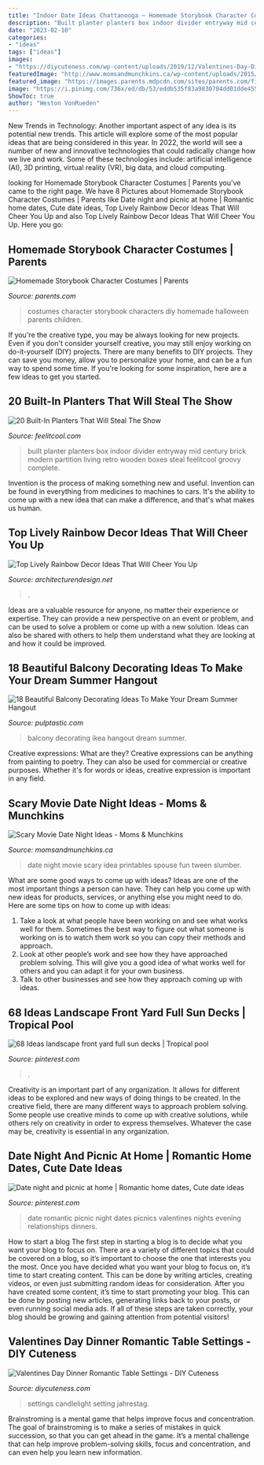 ```yaml
---
title: "Indoor Date Ideas Chattanooga ~ Homemade Storybook Character Costumes"
description: "Built planter planters box indoor divider entryway mid century brick modern partition living retro wooden boxes steal feelitcool groovy complete"
date: "2023-02-10"
categories:
- "ideas"
tags: ["ideas"]
images:
- "https://diycuteness.com/wp-content/uploads/2019/12/Valentines-Day-Dinner-Romantic-Table-Settings-4.jpg"
featuredImage: "http://www.momsandmunchkins.ca/wp-content/uploads/2015/03/scary-movie-date-night-printables-1.jpg"
featured_image: "https://images.parents.mdpcdn.com/sites/parents.com/files/styles/scale_1500_1500/public/little_red_riding_hood.jpg"
image: "https://i.pinimg.com/736x/ed/db/53/eddb535f83a9830704dd01dde4559cc2--date-nights-picnics.jpg"
ShowToc: true
author: "Weston VonRueden"
---
```



New Trends in Technology: Another important aspect of any idea is its potential new trends. This article will explore some of the most popular ideas that are being considered in this year.
In 2022, the world will see a number of new and innovative technologies that could radically change how we live and work. Some of these technologies include: artificial intelligence (AI), 3D printing, virtual reality (VR), big data, and cloud computing.

	

		
looking for Homemade Storybook Character Costumes | Parents you've came to the right page. We have 8 Pictures about Homemade Storybook Character Costumes | Parents like Date night and picnic at home | Romantic home dates, Cute date ideas, Top Lively Rainbow Decor Ideas That Will Cheer You Up and also Top Lively Rainbow Decor Ideas That Will Cheer You Up. Here you go:
		
    
## Homemade Storybook Character Costumes | Parents

<img loading=lazy src="https://images.parents.mdpcdn.com/sites/parents.com/files/styles/scale_1500_1500/public/little_red_riding_hood.jpg" onerror="this.onerror=null;this.src='https://tse4.mm.bing.net/th?id=OIP.9x9si6vM7eAKCkEr4XIPOQHaLH&amp;pid=15.1';" alt="Homemade Storybook Character Costumes | Parents">

_Source: parents.com_

>costumes character storybook characters diy homemade halloween parents children. 

	

If you're the creative type, you may be always looking for new projects. Even if you don't consider yourself creative, you may still enjoy working on do-it-yourself (DIY) projects. There are many benefits to DIY projects. They can save you money, allow you to personalize your home, and can be a fun way to spend some time. If you're looking for some inspiration, here are a few ideas to get you started.

    
## 20 Built-In Planters That Will Steal The Show

<img loading=lazy src="https://feelitcool.com/wp-content/uploads/2016/11/built-in-planters16.jpg" onerror="this.onerror=null;this.src='https://tse1.mm.bing.net/th?id=OIP.RbCL-_WD0JlOkFPDOV5LGAHaJ6&amp;pid=15.1';" alt="20 Built-In Planters That Will Steal The Show">

_Source: feelitcool.com_

>built planter planters box indoor divider entryway mid century brick modern partition living retro wooden boxes steal feelitcool groovy complete. 

	

Invention is the process of making something new and useful. Invention can be found in everything from medicines to machines to cars. It's the ability to come up with a new idea that can make a difference, and that's what makes us human.

    
## Top Lively Rainbow Decor Ideas That Will Cheer You Up

<img loading=lazy src="https://cdn.architecturendesign.net/wp-content/uploads/2016/01/AD-Top-Lively-Rainbow-Decor-Ideas-That-Will-Cheer-You-Up-15.jpg" onerror="this.onerror=null;this.src='https://tse2.mm.bing.net/th?id=OIP.rbPuCzT0p1XHEtVHhkYIuAHaJy&amp;pid=15.1';" alt="Top Lively Rainbow Decor Ideas That Will Cheer You Up">

_Source: architecturendesign.net_

>. 

	

Ideas are a valuable resource for anyone, no matter their experience or expertise. They can provide a new perspective on an event or problem, and can be used to solve a problem or come up with a new solution. Ideas can also be shared with others to help them understand what they are looking at and how it could be improved.

    
## 18 Beautiful Balcony Decorating Ideas To Make Your Dream Summer Hangout

<img loading=lazy src="https://i0.wp.com/pulptastic.com/wp-content/uploads/2016/06/balcony-decorating-ideas-53-573d904fbcd09__700.jpg?w=662" onerror="this.onerror=null;this.src='https://tse2.mm.bing.net/th?id=OIP.v8iOdrCVZoTPP1ay8K99uwHaKa&amp;pid=15.1';" alt="18 Beautiful Balcony Decorating Ideas To Make Your Dream Summer Hangout">

_Source: pulptastic.com_

>balcony decorating ikea hangout dream summer. 

	

Creative expressions: What are they?
Creative expressions can be anything from painting to poetry. They can also be used for commercial or creative purposes. Whether it's for words or ideas, creative expression is important in any field.

    
## Scary Movie Date Night Ideas - Moms &amp; Munchkins

<img loading=lazy src="http://www.momsandmunchkins.ca/wp-content/uploads/2015/03/scary-movie-date-night-printables-1.jpg" onerror="this.onerror=null;this.src='https://tse4.mm.bing.net/th?id=OIP.WSwlVzckJU_SNi3GYcgdmgHaKZ&amp;pid=15.1';" alt="Scary Movie Date Night Ideas - Moms &amp; Munchkins">

_Source: momsandmunchkins.ca_

>date night movie scary idea printables spouse fun tween slumber. 

	

What are some good ways to come up with ideas?
Ideas are one of the most important things a person can have. They can help you come up with new ideas for products, services, or anything else you might need to do. Here are some tips on how to come up with ideas: 
1. Take a look at what people have been working on and see what works well for them. Sometimes the best way to figure out what someone is working on is to watch them work so you can copy their methods and approach. 
2. Look at other people’s work and see how they have approached problem solving. This will give you a good idea of what works well for others and you can adapt it for your own business. 
3. Talk to other businesses and see how they approach coming up with ideas.

    
## 68 Ideas Landscape Front Yard Full Sun Decks | Tropical Pool

<img loading=lazy src="https://i.pinimg.com/736x/ab/4a/35/ab4a35c452095a9bf29cc63f1cf6c2ea.jpg" onerror="this.onerror=null;this.src='https://tse2.mm.bing.net/th?id=OIP.DHZPY7YhZnKS5kF-3aPn4QAAAA&amp;pid=15.1';" alt="68 Ideas landscape front yard full sun decks | Tropical pool">

_Source: pinterest.com_

>. 

	

Creativity is an important part of any organization. It allows for different ideas to be explored and new ways of doing things to be created. In the creative field, there are many different ways to approach problem solving. Some people use creative minds to come up with creative solutions, while others rely on creativity in order to express themselves. Whatever the case may be, creativity is essential in any organization.

    
## Date Night And Picnic At Home | Romantic Home Dates, Cute Date Ideas

<img loading=lazy src="https://i.pinimg.com/736x/ed/db/53/eddb535f83a9830704dd01dde4559cc2--date-nights-picnics.jpg" onerror="this.onerror=null;this.src='https://tse3.mm.bing.net/th?id=OIP.PjW4Ok214HG7niKrfki_lwHaJ3&amp;pid=15.1';" alt="Date night and picnic at home | Romantic home dates, Cute date ideas">

_Source: pinterest.com_

>date romantic picnic night dates picnics valentines nights evening relationships dinners. 

	

How to start a blog
The first step in starting a blog is to decide what you want your blog to focus on. There are a variety of different topics that could be covered on a blog, so it’s important to choose the one that interests you the most. Once you have decided what you want your blog to focus on, it’s time to start creating content. This can be done by writing articles, creating videos, or even just submitting random ideas for consideration. After you have created some content, it’s time to start promoting your blog. This can be done by posting new articles, generating links back to your posts, or even running social media ads. If all of these steps are taken correctly, your blog should be growing and gaining attention from potential visitors!

    
## Valentines Day Dinner Romantic Table Settings - DIY Cuteness

<img loading=lazy src="https://diycuteness.com/wp-content/uploads/2019/12/Valentines-Day-Dinner-Romantic-Table-Settings-4.jpg" onerror="this.onerror=null;this.src='https://tse3.mm.bing.net/th?id=OIP.Eb3xlf5IE3nY4zY8p_x5PAHaE8&amp;pid=15.1';" alt="Valentines Day Dinner Romantic Table Settings - DIY Cuteness">

_Source: diycuteness.com_

>settings candlelight setting jahrestag. 

	

Brainstroming is a mental game that helps improve focus and concentration. The goal of brainstroming is to make a series of mistakes in quick succession, so that you can get ahead in the game. It’s a mental challenge that can help improve problem-solving skills, focus and concentration, and can even help you learn new information.

